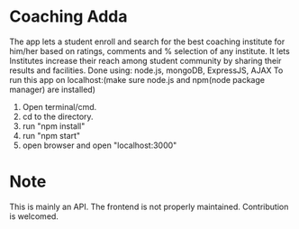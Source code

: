 # Coaching Adda
The app lets a student enroll and search for the best coaching institute for him/her based on ratings, comments and % selection of any institute. It lets Institutes increase their reach among student community by sharing their results and facilities.
Done using: node.js, mongoDB, ExpressJS, AJAX
To run this app on localhost:(make sure node.js and npm(node package manager) are installed)
1. Open terminal/cmd.
2. cd to the directory.
3. run "npm install"
4. run "npm start"
5. open browser and open "localhost:3000"

# Note
This is mainly an API. The frontend is not properly maintained.
Contribution is welcomed.
